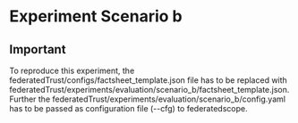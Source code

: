 # Experiment Scenario b


## Important

To reproduce this experiment, the federatedTrust/configs/factsheet_template.json file has to be replaced with federatedTrust/experiments/evaluation/scenario_b/factsheet_template.json.
Further the federatedTrust/experiments/evaluation/scenario_b/config.yaml has to be passed as configuration file (--cfg) to federatedscope.